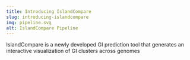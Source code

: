 ```yaml
---
title: Introducing IslandCompare
slug: introducing-islandcompare
img: pipeline.svg
alt: IslandCompare Pipeline
---
```


IslandCompare is a newly developed GI prediction tool that generates an interactive 
visualization of GI clusters across genomes